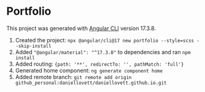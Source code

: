 # Portfolio

This project was generated with [Angular CLI](https://github.com/angular/angular-cli) version 17.3.8.

1. Created the project: `npx @angular/cli@17 new portfolio --style=scss --skip-install`
1. Added `"@angular/material": "^17.3.0"` to dependencies and ran `npm install`
1. Added routing: `{path: '**', redirectTo: '', pathMatch: 'full'}`
1. Generated home component: `ng generate component home`
1. Added remote branch: `git remote add origin github_personal:daniellovett/daniellovett.github.io.git`
